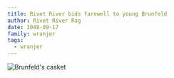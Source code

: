 ```yaml
---
title: Rivet River bids farewell to young Brunfeld
author: Rivet River Rag
date: 3048-09-17
family: wranjer
tags:
  - wranjer
---
```

![Brunfeld's casket](/static/img/casket.jpg)